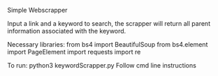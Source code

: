 Simple Webscrapper

Input a link and a keyword to search, the scrapper will return all parent information associated with the keyword.

Necessary libraries:
    from bs4 import BeautifulSoup
    from bs4.element import PageElement
    import requests
    import re

To run:
    python3 keywordScrapper.py
    Follow cmd line instructions